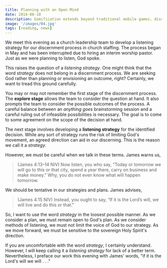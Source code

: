 ```yaml
---
title: Planning with an Open Mind
date: 2014-08-18
description: Gamification extends beyond traditional mobile games, discovering innovative strategies to incorporate game-like elements into non-gaming apps for enhanced
image: '/images/04.jpg'
tags: [reading, news]
---
```

 
We meet this evening as a church leadership team to develop a listening strategy for our discernment process in church staffing. The process began in May and has been interrupted due to hiring an interim worship pastor. Just as we were planning to listen, God spoke. 

This raises the question of a *listening strategy*. One might think that the word *strategy* does not belong in a discernment process. We are seeking God rather than planning or envisioning an outcome, right? Certainly, we want to tread this ground carefully. 

You may or may not remember the first stage of the discernment process. The **explore stage** allows the team to consider the question at hand. It also prompts the team to consider the possible outcomes of the process. A careful balance between an *anything goes* brainstorming session and a careful ruling out of infeasible possibilities is necessary. The goal is to come to some agreement on the scope of the decision at hand.

The next stage involves developing a **listening strategy** for the identified decision. While any sort of strategy runs the risk of limiting God's movement, an agreed direction can aid in our discerning. This is the reason we call it a *strategy*. 

However, we must be careful when we talk in these terms. James warns us,

>(James 4:13–14 NIV) Now listen, you who say, “Today or tomorrow we will go to this or that city, spend a year there, carry on business and make money.” Why, you do not even know what will happen tomorrow.

We should be tentative in our strategies and plans. James advises,

>(James 4:15 NIV) Instead, you ought to say, “If it is the Lord’s will, we will live and do this or that.”

So, I want to use the word *strategy* in the loosest possible manner. As we consider a plan, we must remain open to God's plan. As we consider methods of listening, we must not limit the voice of God to our strategy. As we move forward, we must be sensitive to the sovereign Holy Spirit's direction. 

If you are uncomfortable with the word *strategy*, I certainly understand. However, I will keep calling it a *listening strategy* for lack of a better term. Nevertheless, I preface our work this evening with James' words, "if it is the Lord's will we will . . ."


